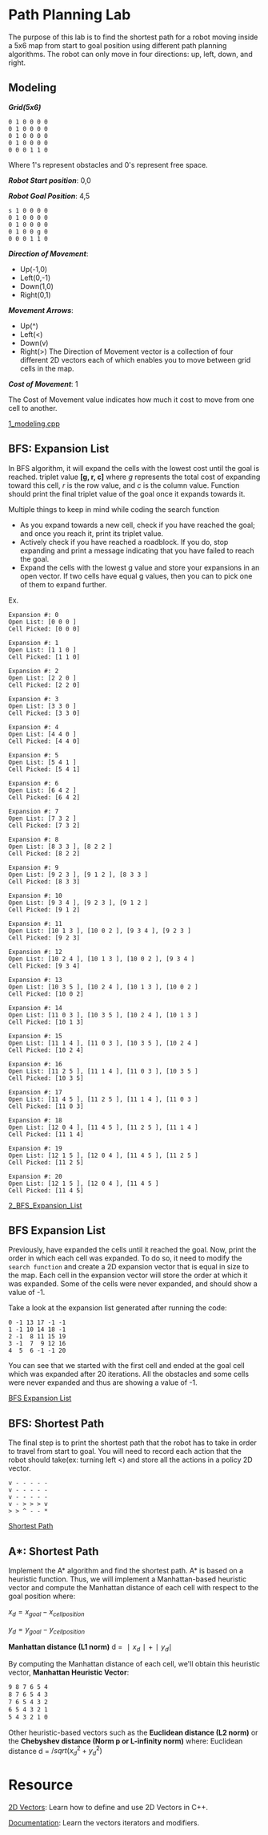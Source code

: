 # Path Planning Lab
The purpose of this lab is to find the shortest path for a robot moving inside a 5x6 map from start to goal position using different path planning algorithms. The robot can only move in four directions: up, left, down, and right. 

## Modeling
***Grid(5x6)***
```text
0 1 0 0 0 0
0 1 0 0 0 0
0 1 0 0 0 0
0 1 0 0 0 0
0 0 0 1 1 0
```
Where 1's represent obstacles and 0's represent free space.

***Robot Start position***: 0,0

***Robot Goal Position***: 4,5
```text
s 1 0 0 0 0
0 1 0 0 0 0
0 1 0 0 0 0
0 1 0 0 g 0
0 0 0 1 1 0
```
***Direction of Movement***: 
* Up(-1,0) 
* Left(0,-1) 
* Down(1,0) 
* Right(0,1)

***Movement Arrows***: 
* Up(^) 
* Left(<) 
* Down(v) 
* Right(>)
The Direction of Movement vector is a collection of four different 2D vectors each of which enables you to move between grid cells in the map.

***Cost of Movement***: 1

The Cost of Movement value indicates how much it cost to move from one cell to another.

[1_modeling.cpp](https://github.com/bmaxdk/path-planning/blob/main/Lab_Path_Planning/1_modeling.cpp)

## BFS: Expansion List
In BFS algorithm, it will expand the cells with the lowest cost until the goal is reached. triplet value **[g, r, c]** where *g* represents the total cost of expanding toward this cell, *r* is the row value, and *c* is the column value. Function should print the final triplet value of the goal once it expands towards it.

Multiple things to keep in mind while coding the search function
* As you expand towards a new cell, check if you have reached the goal; and once you reach it, print its triplet value.
* Actively check if you have reached a roadblock. If you do, stop expanding and print a message indicating that you have failed to reach the goal.
* Expand the cells with the lowest g value and store your expansions in an open vector. If two cells have equal g values, then you can to pick one of them to expand further.

Ex.

```text
Expansion #: 0
Open List: [0 0 0 ]
Cell Picked: [0 0 0]

Expansion #: 1
Open List: [1 1 0 ]
Cell Picked: [1 1 0]

Expansion #: 2
Open List: [2 2 0 ]
Cell Picked: [2 2 0]

Expansion #: 3
Open List: [3 3 0 ]
Cell Picked: [3 3 0]

Expansion #: 4
Open List: [4 4 0 ]
Cell Picked: [4 4 0]

Expansion #: 5
Open List: [5 4 1 ]
Cell Picked: [5 4 1]

Expansion #: 6
Open List: [6 4 2 ]
Cell Picked: [6 4 2]

Expansion #: 7
Open List: [7 3 2 ]
Cell Picked: [7 3 2]

Expansion #: 8
Open List: [8 3 3 ], [8 2 2 ]
Cell Picked: [8 2 2]

Expansion #: 9
Open List: [9 2 3 ], [9 1 2 ], [8 3 3 ]
Cell Picked: [8 3 3]

Expansion #: 10
Open List: [9 3 4 ], [9 2 3 ], [9 1 2 ]
Cell Picked: [9 1 2]

Expansion #: 11
Open List: [10 1 3 ], [10 0 2 ], [9 3 4 ], [9 2 3 ]
Cell Picked: [9 2 3]

Expansion #: 12
Open List: [10 2 4 ], [10 1 3 ], [10 0 2 ], [9 3 4 ]
Cell Picked: [9 3 4]

Expansion #: 13
Open List: [10 3 5 ], [10 2 4 ], [10 1 3 ], [10 0 2 ]
Cell Picked: [10 0 2]

Expansion #: 14
Open List: [11 0 3 ], [10 3 5 ], [10 2 4 ], [10 1 3 ]
Cell Picked: [10 1 3]

Expansion #: 15
Open List: [11 1 4 ], [11 0 3 ], [10 3 5 ], [10 2 4 ]
Cell Picked: [10 2 4]

Expansion #: 16
Open List: [11 2 5 ], [11 1 4 ], [11 0 3 ], [10 3 5 ]
Cell Picked: [10 3 5]

Expansion #: 17
Open List: [11 4 5 ], [11 2 5 ], [11 1 4 ], [11 0 3 ]
Cell Picked: [11 0 3]

Expansion #: 18
Open List: [12 0 4 ], [11 4 5 ], [11 2 5 ], [11 1 4 ]
Cell Picked: [11 1 4]

Expansion #: 19
Open List: [12 1 5 ], [12 0 4 ], [11 4 5 ], [11 2 5 ]
Cell Picked: [11 2 5]

Expansion #: 20
Open List: [12 1 5 ], [12 0 4 ], [11 4 5 ]
Cell Picked: [11 4 5]

```
[2_BFS_Expansion_List](https://github.com/bmaxdk/path-planning/blob/main/Lab_Path_Planning/2_BFS_Expansion_List.cpp) 

## BFS Expansion List
Previously, have expanded the cells until it reached the goal. Now, print the order in which each cell was expanded. To do so, it need to modify the `search function` and create a 2D expansion vector that is equal in size to the map. Each cell in the expansion vector will store the order at which it was expanded. Some of the cells were never expanded, and should show a value of -1.

Take a look at the expansion list generated after running the code:
```text
0 -1 13 17 -1 -1
1 -1 10 14 18 -1
2 -1  8 11 15 19
3 -1  7  9 12 16
4  5  6 -1 -1 20
```
You can see that we started with the first cell and ended at the goal cell which was expanded after 20 iterations. All the obstacles and some cells were never expanded and thus are showing a value of -1.

[BFS Expansion List](https://github.com/bmaxdk/path-planning/blob/main/Lab_Path_Planning/3_BFS_Expansion_Vector2.cpp)

## BFS: Shortest Path
The final step is to print the shortest path that the robot has to take in order to travel from start to goal. You will need to record each action that the robot should take(ex: turning left <) and store all the actions in a policy 2D vector.

```text
v - - - - - 
v - - - - - 
v - - - - - 
v - > > > v 
> > ^ - - * 
```
[Shortest Path](https://github.com/bmaxdk/path-planning/blob/main/Lab_Path_Planning/4_BFS_Shortest_Path3.cpp)

## A*: Shortest Path
Implement the A* algorithm and find the shortest path. A* is based on a heuristic function. Thus, we will implement a Manhattan-based heuristic vector and compute the Manhattan distance of each cell with respect to the goal position where:

$x_{d} = x_{goal} - x_{cell position}$

$y_{d} = y_{goal} - y_{cell position}$

**Manhattan distance (L1 norm)** d = $∣x_{d}∣+∣y_{d}∣$

By computing the Manhattan distance of each cell, we'll obtain this heuristic vector, **Manhattan Heuristic Vector**:
```txt
9 8 7 6 5 4
8 7 6 5 4 3
7 6 5 4 3 2
6 5 4 3 2 1
5 4 3 2 1 0
```
Other heuristic-based vectors such as the **Euclidean distance (L2 norm)**  or the **Chebyshev distance (Norm p or L-infinity norm)** where:
Euclidean distance d = $/sqrt(x_{d}^2 + y_{d}^2)$

# Resource
[2D Vectors](https://www.geeksforgeeks.org/2d-vector-in-cpp-with-user-defined-size/): Learn how to define and use 2D Vectors in C++.

[Documentation](https://cplusplus.com/reference/vector/vector/): Learn the vectors iterators and modifiers.